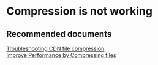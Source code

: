 <properties
	pageTitle="Compression is not working"
	description="Compression is not working"
	service="microsoft.cdn"
	resource="profiles"
	authors="mdgattuso"
	ms.author="magattus"
	displayOrder="1"
	selfHelpType="resource"
    resourceTags=""
	supportTopicIds=""
	productPesIds="16975"
	cloudEnvironments="public"
	articleId="acbd351f-1e08-4ef6-be46-ccceba01116a"
/>

# Compression is not working

## **Recommended documents**
[Troubleshooting CDN file compression](https://azure.microsoft.com/documentation/articles/cdn-troubleshoot-compression)<br>
[Improve Performance by Compressing files](https://azure.microsoft.com/documentation/articles/cdn-improve-performance/)
